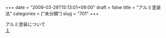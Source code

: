 +++
date = "2009-03-29T15:13:01+09:00"
draft = false
title = "アルミ塗装法"
categories = ["未分類"]
slug = "701"
+++

<p>アルミ塗装について<br /><a href="/images/robolog/blog/2007/07/post_1da7.html">１</a></p>

